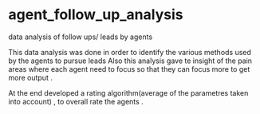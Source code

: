 # agent_follow_up_analysis
data analysis of follow ups/ leads by agents 

This data analysis was done in order to identify the various methods used by the agents to pursue leads 
Also this analysis gave te insight of the pain areas where each agent need to focus so that they can focus more to get more output .

At the end developed a rating algorithm(average of the parametres taken into account) , to overall rate the agents .
